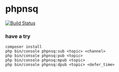 # phpnsq

[![Build Status](https://travis-ci.org/okstuff/phpnsq.svg?branch=master)](https://travis-ci.org/okstuff/phpnsq)

### have a try
```shell
composer install
php bin/console phpnsq:sub <topic> <channel>
php bin/console phpnsq:pub <topic>
php bin/console phpnsq:mpub <topic>
php bin/console phpnsq:dpub <topic> <defer_time>
```
